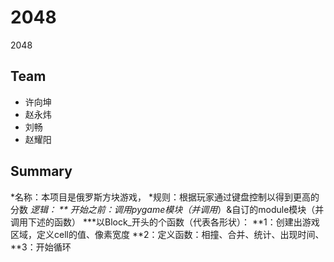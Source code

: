 # 2048
2048
## Team
* 许向坤
* 赵永炜
* 刘畅
* 赵耀阳
## Summary
*名称：本项目是俄罗斯方块游戏，
*规则：根据玩家通过键盘控制以得到更高的分数
*逻辑：
**   开始之前：调用pygame模块（并调用*）&自订的module模块（并调用下述的函数）
***以Block_开头的个函数（代表各形状）：
**1：创建出游戏区域，定义cell的值、像素宽度
**2：定义函数：相撞、合并、统计、出现时间、
**3：开始循环
